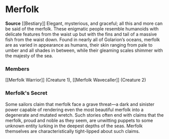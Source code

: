 ﻿---
creature_family: Merfolk
id: '73'
name: Merfolk
rarity: Common
source: '[[DATABASE/source/Bestiary|Bestiary]]'
trait: null
type: Creature Family

---
# Merfolk

**Source** [[Bestiary]]
Elegant, mysterious, and graceful; all this and more can be said of the merfolk. These enigmatic people resemble humanoids with delicate features from the waist up but with the fins and tail of a massive fish from the waist down. Found in nearly all of Golarion’s oceans, merfolk are as varied in appearance as humans, their skin ranging from pale to umber and all shades in between, while their gleaming scales shimmer with the majesty of the sea.

### Members

[[Merfolk Warrior]] (Creature 1), [[Merfolk Wavecaller]] (Creature 2)

###  Merfolk's Secret

Some sailors claim that merfolk face a grave threat—a dark and sinister power capable of rendering even the most beautiful merfolk into a degenerate and mutated wretch. Such stories often end with claims that the merfolk, proud and noble as they seem, are unwitting puppets to some unknown entity lurking in the deepest depths of the seas. Merfolk themselves are characteristically tight-lipped about such claims.